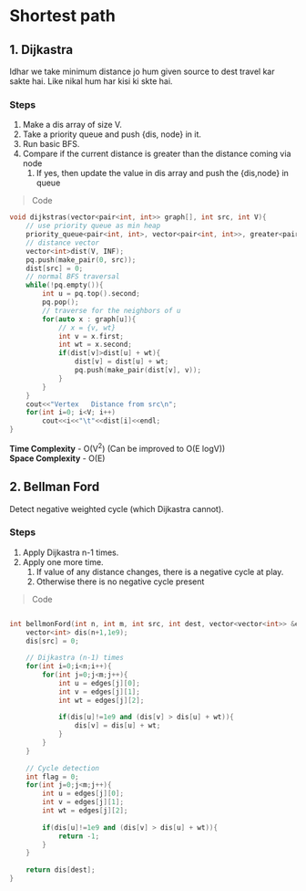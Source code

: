 # Shortest path

## 1. Dijkastra

Idhar we take minimum distance jo hum given source to dest travel kar sakte hai. Like nikal hum har kisi ki skte hai.

### Steps

1. Make a dis array of size V. <br/>
2. Take a priority queue and push {dis, node} in it. <br/>
3. Run basic BFS. <br/>
4. Compare if the current distance is greater than the distance coming via node <br/>
    1. If yes, then update the value in dis array and push the {dis,node} in queue <br/>

> Code

``` c++
void dijkstras(vector<pair<int, int>> graph[], int src, int V){
    // use priority queue as min heap
    priority_queue<pair<int, int>, vector<pair<int, int>>, greater<pair<int, int>>> pq;
    // distance vector
    vector<int>dist(V, INF);
    pq.push(make_pair(0, src));
    dist[src] = 0;
    // normal BFS traversal
    while(!pq.empty()){
        int u = pq.top().second;
        pq.pop();
        // traverse for the neighbors of u
        for(auto x : graph[u]){
            // x = {v, wt}
            int v = x.first;
            int wt = x.second;
            if(dist[v]>dist[u] + wt){
                dist[v] = dist[u] + wt;
                pq.push(make_pair(dist[v], v));
            }
        }
    }
    cout<<"Vertex   Distance from src\n";
    for(int i=0; i<V; i++)
        cout<<i<<"\t"<<dist[i]<<endl;
}

```

**Time Complexity** - O(V<sup>2</sup>) (Can be improved to O(E logV)) <br/>
**Space Complexity** - O(E)

## 2. Bellman Ford

Detect negative weighted cycle (which Dijkastra cannot). <br/>

### Steps
1. Apply Dijkastra n-1 times.
2. Apply one more time.
    1. If value of any distance changes, there is a negative cycle at play.
    2. Otherwise there is no negative cycle present

> Code

``` c++

int bellmonFord(int n, int m, int src, int dest, vector<vector<int>> &edges) {
    vector<int> dis(n+1,1e9);
    dis[src] = 0;
    
    // Dijkastra (n-1) times
    for(int i=0;i<n;i++){
        for(int j=0;j<m;j++){
            int u = edges[j][0];
            int v = edges[j][1];
            int wt = edges[j][2];
            
            if(dis[u]!=1e9 and (dis[v] > dis[u] + wt)){
                dis[v] = dis[u] + wt;
            }
        }
    }
    
    // Cycle detection
    int flag = 0;
    for(int j=0;j<m;j++){
        int u = edges[j][0];
        int v = edges[j][1];
        int wt = edges[j][2];
            
        if(dis[u]!=1e9 and (dis[v] > dis[u] + wt)){
            return -1;
        }
    }
    
    return dis[dest];
}

```

#